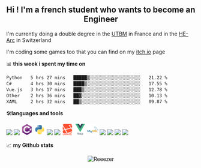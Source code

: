 <h2 align="center">Hi ! I'm a french student who wants to become an Engineer</h2>
  
I'm currently doing a double degree in the <a href="https://www.utbm.fr">UTBM</a> in France and in the <a href="https://www.he-arc.ch">HE-Arc</a> in Switzerland

I'm coding some games too that you can find on my <a href="https://reezer01.itch.io">itch.io</a> page

📊 **this week i spent my time on**
<!--START_SECTION:waka-->
```text
Python   5 hrs 27 mins   █████▒░░░░░░░░░░░░░░░░░░░   21.22 % 
C#       4 hrs 30 mins   ████▒░░░░░░░░░░░░░░░░░░░░   17.55 % 
Vue.js   3 hrs 17 mins   ███▒░░░░░░░░░░░░░░░░░░░░░   12.78 % 
Other    2 hrs 36 mins   ██▓░░░░░░░░░░░░░░░░░░░░░░   10.13 % 
XAML     2 hrs 32 mins   ██▒░░░░░░░░░░░░░░░░░░░░░░   09.87 % 
```
<!--END_SECTION:waka-->

🛠️**languages and tools** 

<code><img height="30" src="https://raw.githubusercontent.com/jmnote/z-icons/master/svg/java.svg"></code>
<code><img height="30" src="https://raw.githubusercontent.com/jmnote/z-icons/master/svg/cpp.svg"></code>
<code><img height="30" src="https://raw.githubusercontent.com/devicons/devicon/master/icons/csharp/csharp-original.svg"></code>
<code><img height="30" src="https://raw.githubusercontent.com/devicons/devicon/master/icons/python/python-original.svg"></code>
<code><img height="30" src="https://www.vectorlogo.zone/logos/kotlinlang/kotlinlang-icon.svg"></code>
<code><img height="30" src="https://upload.wikimedia.org/wikipedia/commons/9/99/Unofficial_JavaScript_logo_2.svg"></code>
<code><img height="30" src="https://raw.githubusercontent.com/devicons/devicon/master/icons/laravel/laravel-plain-wordmark.svg"></code>
<code><img height="30" src="https://raw.githubusercontent.com/devicons/devicon/master/icons/vuejs/vuejs-original-wordmark.svg"></code>
<code><img height="30" src="https://raw.githubusercontent.com/devicons/devicon/master/icons/mysql/mysql-original-wordmark.svg"></code>
<code><img height="30" src="https://upload.wikimedia.org/wikipedia/commons/0/0b/Qt_logo_2016.svg"></code>
<code><img height="30" src="https://www.vectorlogo.zone/logos/springio/springio-icon.svg"></code>
<code><img height="30" src="https://www.vectorlogo.zone/logos/gnu_bash/gnu_bash-icon.svg"></code>
<code><img height="30" src="https://www.vectorlogo.zone/logos/figma/figma-icon.svg"></code>

📈 **my Github stats**
<p align="center"> <img src="https://github-readme-stats.vercel.app/api?username=Reeezer&show_icons=true&theme=gotham" alt="Reeezer" />

